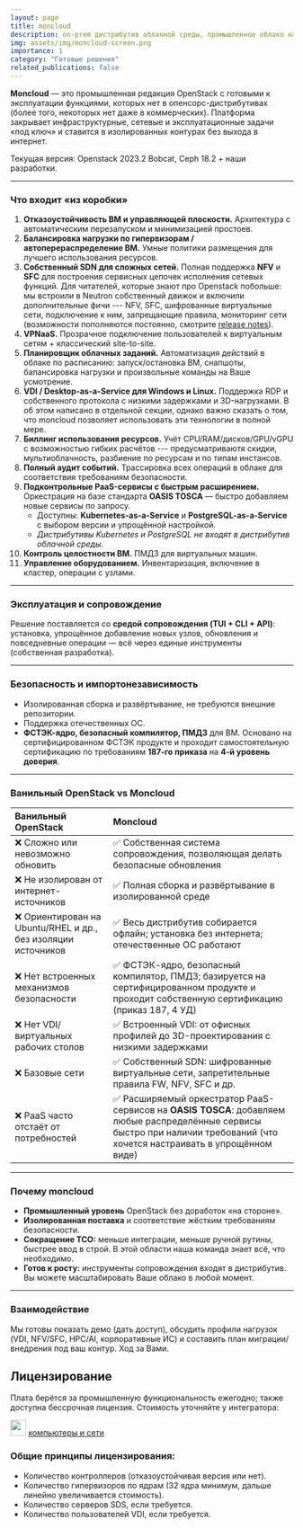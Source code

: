 ```yaml
---
layout: page
title: moncloud
description: on-prem дистрибутив облачной среды, промышленное облако на базе OpenStack
img: assets/img/moncloud-screen.png
importance: 1
category: "Готовые решения"
related_publications: false
---
```


**Moncloud** — это промышленная редакция OpenStack с готовыми к эксплуатации функциями, которых нет в опенсорс-дистрибутивах (более того, некоторых нет даже в коммерческих). Платформа закрывает инфраструктурные, сетевые и эксплуатационные задачи «под ключ» и ставится в изолированных контурах без выхода в интернет.

Текущая версия: Openstack 2023.2 Bobcat, Ceph 18.2 + наши разработки.

---

### Что входит «из коробки»

1. **Отказоустойчивость ВМ и управляющей плоскости.** Архитектура с автоматическим перезапуском и минимизацией простоев.  
2. **Балансировка нагрузки по гипервизорам / автоперераспределение ВМ.** Умные политики размещения для лучшего использования ресурсов.  
3. **Собственный SDN для сложных сетей.** Полная поддержка **NFV** и **SFC** для построения сервисных цепочек исполнения сетевых функций. Для читателей, которые знают про Openstack побольше: мы встроили в Neutron собственный движок и включили дополнительные фичи --- NFV, SFC, шифрованные виртуальные сети, подключение к ним, запрещающие правила, мониторинг сети (возможности пополняются постоянно, смотрите <a href="https://docs.moncloud.ru/ru/release_notes/index.html">release notes</a>).
4. **VPNaaS.** Прозрачное подключение пользователей к виртуальным сетям + классический site-to-site.  
5. **Планировщик облачных заданий.** Автоматизация действий в облаке по расписанию: запуск/остановка ВМ, снапшоты, балансировка нагрузки и произвольные команды на Ваше усмотрение.  
6. **VDI / Desktop-as-a-Service для Windows и Linux.** Поддержка RDP и собственного протокола с низкими задержками и 3D-нагрузками. В об этом написано в отдельной секции, однако важно сказать о том, что moncloud позволяет использовать эти технологии в полной мере.  
7. **Биллинг использования ресурсов.** Учёт CPU/RAM/дисков/GPU/vGPU с возможностью гибких расчётов --- предусматриваютя скидки, мультиоблачность, разбиение по ресурсам и по типам инстансов.  
8. **Полный аудит событий.** Трассировка всех операций в облаке для соответствия требованиям безопасности. 
9. **Подконтрольные PaaS-сервисы с быстрым расширением.** Оркестрация на базе стандарта **OASIS TOSCA** — быстро добавляем новые сервисы по запросу.  
   - Доступны: **Kubernetes-as-a-Service** и **PostgreSQL-as-a-Service** с выбором версии и упрощённой настройкой.  
   - _Дистрибутивы Kubernetes и PostgreSQL не входят в дистрибутив облачной среды._
10. **Контроль целостности ВМ.** ПМДЗ для виртуальных машин.  
11. **Управление оборудованием.** Инвентаризация, включение в кластер, операции с узлами.

---

### Эксплуатация и сопровождение

Решение поставляется со **средой сопровождения (TUI + CLI + API)**: установка, упрощённое добавление новых узлов, обновления и повседневные операции — всё через единые инструменты (собственная разработка).

---

### Безопасность и импортонезависимость

- Изолированная сборка и развёртывание, не требуются внешние репозитории.  
- Поддержка отечественных ОС.  
- **ФСТЭК-ядро, безопасный компилятор, ПМДЗ** для ВМ. Основано на сертифицированном ФСТЭК продукте и проходит самостоятельную сертификацию по требованиям **187-го приказа** на **4-й уровень доверия**.

---

### Ванильный OpenStack vs Moncloud

| Ванильный OpenStack | Moncloud |
| :-- | :-- |
| ❌ Сложно или невозможно обновить | ✅ Собственная система сопровождения, позволяющая делать безопасные обновления |
| ❌ Не изолирован от интернет-источников | ✅ Полная сборка и развёртывание в изолированной среде |
| ❌ Ориентирован на Ubuntu/RHEL и др., без изоляции источников | ✅ Весь дистрибутив собирается офлайн; установка без интернета; отечественные ОС работают |
| ❌ Нет встроенных механизмов безопасности | ✅ ФСТЭК-ядро, безопасный компилятор, ПМДЗ; базируется на сертифицированном продукте и проходит собственную сертификацию (приказ 187, 4 УД) |
| ❌ Нет VDI/виртуальных рабочих столов | ✅ Встроенный VDI: от офисных профилей до 3D-проектирования с низкими задержками |
| ❌ Базовые сети | ✅ Собственный SDN: шифрованные виртуальные сети, запретительные правила FW, NFV, SFC и др. |
| ❌ PaaS часто отстаёт от потребностей | ✅ Расширяемый оркестратор PaaS-сервисов на **OASIS TOSCA**: добавляем любые распределённые сервисы быстро при наличии требований (что хочется настраивать в упрощённом виде) |

---

### Почему moncloud 

- **Промышленный уровень** OpenStack без доработок «на стороне».  
- **Изолированная поставка** и соответствие жёстким требованиям безопасности.
- **Сокращение TCO:** меньше интеграции, меньше ручной рутины, быстрее ввод в строй. В этой области наша команда знает всё, что необходимо.
- **Готов к росту:** инструменты сопровождения входят в дистрибутив. Вы можете масштабировать Ваше облако в любой момент.

---

### Взаимодействие

Мы готовы показать демо (дать доступ), обсудить профили нагрузок (VDI, NFV/SFC, HPC/AI, корпоративные ИС) и составить план миграции/внедрения под ваш контур. Ход за Вами.

## Лицензирование

Плата берётся за промышленную функциональность ежегодно; также доступна бессрочная лицензия. Стоимость уточняйте у интегратора:

<img style="height: 2em" src="{{ '/assets/img/KiS_logo_symbol.png' | relative_url }}"> <a href="https://www.c-lan.ru/">компьютеры и сети</a>     

### Общие принципы лицензирования:
  - Количество контроллеров (отказоустойчивая версия или нет).
  - Количество гипервизоров по ядрам (32 ядра минимум, дальше линейно увеличивается стоимость).
  - Количество серверов SDS, если требуется.
  - Количество пользователей VDI, если требуется.
